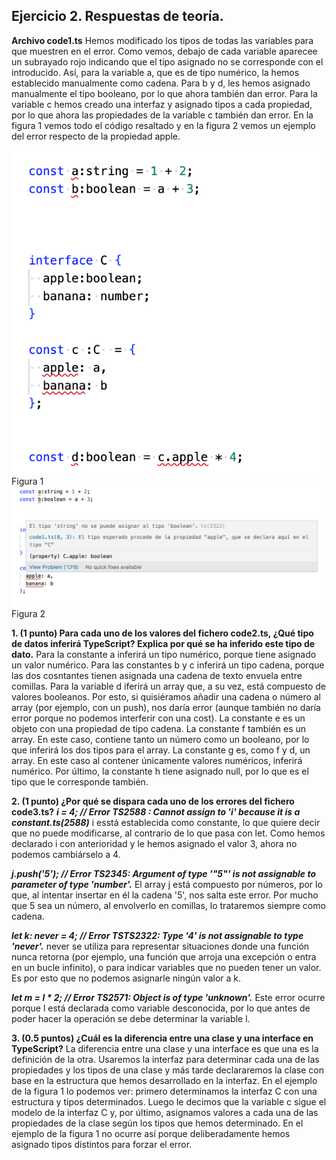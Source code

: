 ## Ejercicio 2. Respuestas de teoría. 

**Archivo code1.ts** 
Hemos modificado los tipos de todas las variables para que muestren en el error. Como vemos, debajo de cada variable aparecee un subrayado rojo indicando que el tipo asignado no se corresponde con el introducido. Así, para la variable a, que es de tipo numérico, la hemos establecido manualmente como cadena. Para b y d, les hemos asignado manualmente el tipo booleano, por lo que ahora también dan error. Para la variable c hemos creado una interfaz y asignado tipos a cada propiedad, por lo que ahora las propiedades de la variable c también dan error. 
En la figura 1 vemos todo el código resaltado y en la figura 2 vemos un ejemplo del error respecto de la propiedad apple. 

![Figura 1](./img/img1.png)
Figura 1
![Figura 2](./img/img2.png)
Figura 2




**1. (1 punto) Para cada uno de los valores del fichero code2.ts, ¿Qué tipo de datos inferirá TypeScript? Explica por qué se ha inferido este tipo de dato.**
Para la constante a inferirá un tipo numérico, porque tiene asignado un valor numérico. 
Para las constantes b y c inferirá un tipo cadena, porque las dos cosntantes tienen asignada una cadena de texto envuela entre comillas. 
Para la variable d iferirá un array que, a su vez, está compuesto de valores booleanos. Por esto, si quisiéramos añadir una cadena o número al array (por ejemplo, con un push), nos daría error (aunque también no daría error porque no podemos interferir con una cost). 
La constante e es un objeto con una propiedad de tipo cadena. 
La constante f también es un array. En este caso, contiene tanto un número como un booleano, por lo que inferirá los dos tipos para el array.
La constante g es, como f y d, un array. En este caso al contener únicamente valores numéricos, inferirá numérico. 
Por último, la constante h  tiene asignado null, por lo que es el tipo que le corresponde también.


**2. (1 punto) ¿Por qué se dispara cada uno de los errores del fichero code3.ts?**
***i = 4; // Error TS2588 : Cannot assign to 'i' because it is a constant.ts(2588)***
i esstá establecida como constante, lo que quiere decir que no puede modificarse, al contrario de lo que pasa con let. Como hemos declarado i con anterioridad y le hemos asignado el valor 3, ahora no podemos cambiárselo a 4. 

***j.push('5'); // Error TS2345: Argument of type '"5"' is not assignable to parameter of type 'number'.***
El array j está compuesto por números, por lo que, al intentar insertar en él la cadena '5', nos salta este error. Por mucho que 5 sea un número, al envolverlo en comillas, lo trataremos siempre como cadena. 

***let k: never = 4; // Error TSTS2322: Type '4' is not assignable to type 'never'.***
never se utiliza para representar situaciones donde una función nunca retorna (por ejemplo, una función que arroja una excepción o entra en un bucle infinito), o para indicar variables que no pueden tener un valor. Es por esto que no podemos asignarle ningún valor a k. 

***let m = l * 2; // Error TS2571: Object is of type 'unknown'.***
Este error ocurre porque l está declarada como variable desconocida, por lo que antes de poder hacer la operación se debe determinar la variable l. 



**3. (0.5 puntos) ¿Cuál es la diferencia entre una clase y una interface en TypeScript?**
La diferencia entre una clase y una interface es que una es la definición de la otra. Usaremos la interfaz para determinar cada una de las propiedades y los tipos de una clase y más tarde declararemos la clase con base en la estructura que hemos desarrollado en la interfaz. 
En el ejemplo de la figura 1 lo podemos ver: primero determinamos la interfaz C con una estructura y tipos determinados. Luego le decimos que la variable c sigue el modelo de la interfaz C y, por último, asignamos valores a cada una de las propiedades de la clase según los tipos que hemos determinado. En el ejemplo de la figura 1 no ocurre así porque deliberadamente hemos asignado tipos distintos para forzar el error. 

